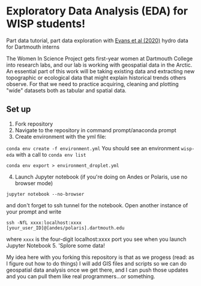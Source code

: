 # Exploratory Data Analysis (EDA) for WISP students!
 Part data tutorial, part data exploration with [Evans et al (2020)](https://onlinelibrary.wiley.com/doi/full/10.1002/hyp.13759) hydro data for Dartmouth interns
 
 The Women In Science Project gets first-year women at Dartmouth College into research labs, and our lab is working with geospatial data in the Arctic. An essential part of this work will be taking existing data and extracting new topographic or ecological data that might explain historical trends others observe. For that we need to practice acquiring, cleaning and plotting "wide" datasets both as tabular and spatial data. 
 
 ## Set up
 1. Fork repository
 2. Navigate to the repository in command prompt/anaconda prompt
 3. Create environment with the yml file:

 `conda env create -f environment.yml`
 You should see an environment `wisp-eda` with a call to `conda env list`

  `conda env export > environment_droplet.yml`
 
 4. Launch Jupyter notebook (if you're doing on Andes or Polaris, use no browser mode)
 
  `jupyter notebook --no-browser`
 
 and don't forget to ssh tunnel for the notebook. Open another instance of your prompt and write
 
  `ssh -NfL xxxx:localhost:xxxx [your_user_ID]@[andes/polaris].dartmouth.edu`
 
 where `xxxx` is the four-digit localhost:xxxx port you see when you launch Jupyter Notebook 
 5. 'Splore some data! 
 
 My idea here with you forking this repository is that as we progess (read: as I figure out how to do things) I will add GIS files and scripts so we can do geospatial data analysis once we get there, and I can push those updates and you can pull them like real programmers...or something. 
